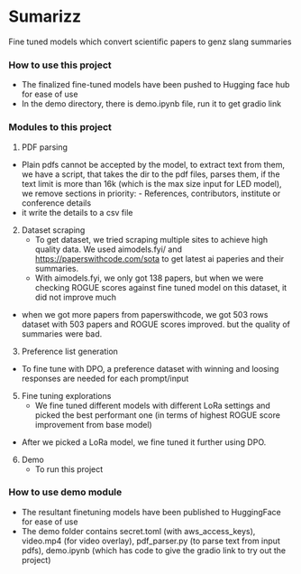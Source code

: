 # Sumarizz
Fine tuned models which convert scientific papers to genz slang summaries

### How to use this project
  - The finalized fine-tuned models have been pushed to Hugging face hub for ease of use
  - In the demo directory, there is demo.ipynb file, run it to get gradio link

### Modules to this project

1. PDF parsing
  - Plain pdfs cannot be accepted by the model, to extract text from them, we have a script, that takes the dir to the pdf files, parses them, if the text limit is more than 16k (which is the max size input for LED model), we remove sections in priority: 
         - References, contributors, institute or conference details
  - it write the details to a csv file

2. Dataset scraping
   - To get dataset, we tried scraping multiple sites to achieve high quality data. We used aimodels.fyi/ and https://paperswithcode.com/sota to get latest ai paperies and their summaries. 
   - With aimodels.fyi, we only got 138 papers, but when we were checking ROGUE scores against fine tuned model on this dataset, it did not improve much
  - when we got more papers from paperswithcode, we got 503 rows dataset with 503 papers and ROGUE scores improved. but the quality of summaries were bad. 

3. Preference list generation
  - To fine tune with DPO, a preference dataset with winning and loosing responses are needed for each prompt/input

5. Fine tuning explorations
   - We fine tuned different models with different LoRa settings and picked the best performant one (in terms of highest ROGUE score improvement from base model)
  - After we picked a LoRa model, we fine tuned it further using DPO.

6. Demo
   - To run this project

### How to use demo module
  - The resultant finetuning models have been published to HuggingFace for ease of use
  - The demo folder contains secret.toml (with aws_access_keys), video.mp4 (for video overlay), pdf_parser.py (to parse text from input pdfs), demo.ipynb (which has code to give the gradio link to try out the project)
    

